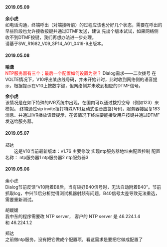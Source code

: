 

#### 2019.05.09
**余小虎**  
如电话沟通，终端呼出（对端接听前）的过程应该也分好几个状态，需要在呼出的早些阶段也允许接收按键并通过DTMF发送，建议 先出个版本试试，如果网络侧收不到DTMF按键，我们再想办法进一步处理。  
请基于SW_R1682_V09_SP14_A01_0419-9出版本。

#### 2019.05.08

**喻潇**  
<font color=red>NTP服务器有三个；最后一个配置如何设置为空？  </font>
Dialog需求――二次拨号 在VOLTE情况下，V10呼出某热线号码，并未开始计时，此时收到网络侧的语音提示，根据提示在V10上按数字键，但网络侧并未收到相应的DTMF信号。

**余小虎**  
该情况是在如下特殊的IVR系统中出现，在国内可以通过拨打空号（例如123）来模拟。
终端通过sip invite拨打特殊IVR(互动式语音应答)号码，服务器接回复183消息、并通过IVR播放语音提示，在该情况下终端要能接受用户按键并通过DTMF发送给服务器。

#### 2019.05.07

郑达  
　　这是V10当前最新版本：v1.76 主要修改 实现ntp服务器地址由配置控制 配置名称：    ntp服务器1    ntp服务器2    ntp服务器3

#### 2019.05.06

余小虎  
Dialog节前反馈“V10附着B8后，当有较好B40信号时，无法自动附着B40”。节前抓取log，中兴节后分析觉得测试机器射频有问题，B40信号太差导致无法重选，需要重新测试。

胡媛媛  
我中东的程序需要改 NTP server， 客户的 NTP server 是 46.224.1.4 和 46.224.1.2

郑达  
之前做ntp服务，没有把它做成个配置项，看这需求是要把它做成配置了
